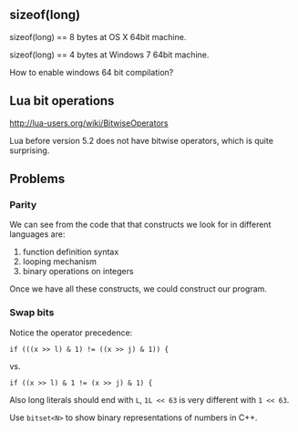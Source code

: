 ## sizeof(long)

sizeof(long) == 8 bytes at OS X 64bit machine.

sizeof(long) == 4 bytes at Windows 7 64bit machine.

How to enable windows 64 bit compilation?

## Lua bit operations

http://lua-users.org/wiki/BitwiseOperators

Lua before version 5.2 does not have bitwise operators, which is quite surprising.

## Problems
### Parity

We can see from the code that that constructs we look for in different languages are:

1. function definition syntax
2. looping mechanism
3. binary operations on integers

Once we have all these constructs, we could construct our program.

### Swap bits

Notice the operator precedence:

    if (((x >> l) & 1) != ((x >> j) & 1)) {

vs.

    if ((x >> l) & 1 != (x >> j) & 1) {
    
Also long literals should end with `L`, `1L << 63` is very different
with `1 << 63`.

Use `bitset<N>` to show binary representations of numbers in C++.
